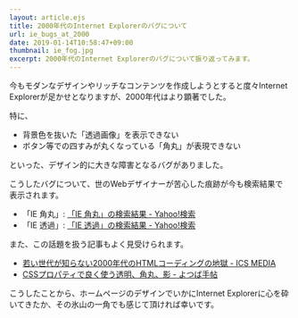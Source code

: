 ```yaml
---
layout: article.ejs
title: 2000年代のInternet Explorerのバグについて
url: ie_bugs_at_2000
date: 2019-01-14T10:58:47+09:00
thumbnail: ie_fog.jpg
excerpt: 2000年代のInternet Explorerのバグについて振り返ってみます。
---
```


今もモダンなデザインやリッチなコンテンツを作成しようとすると度々Internet Explorerが足かせとなりますが、2000年代はより顕著でした。

特に、

- 背景色を抜いた「透過画像」を表示できない
- ボタン等での四すみが丸くなっている「角丸」が表現できない

といった、デザイン的に大きな障害となるバグがありました。

こうしたバグについて、世のWebデザイナーが苦心した痕跡が今も検索結果で表示されます。

- 「IE 角丸」: [「IE 角丸」の検索結果 \- Yahoo\!検索](https://search.yahoo.co.jp/search?p=IE+%E8%A7%92%E4%B8%B8)
- 「IE 透過」: [「IE 透過」の検索結果 \- Yahoo\!検索](https://search.yahoo.co.jp/search?p=IE+%E9%80%8F%E9%81%8E)

また、この話題を扱う記事もよく見受けられます。

- [若い世代が知らない2000年代のHTMLコーディングの地獄 \- ICS MEDIA](https://ics.media/entry/17960)
- [CSSプロパティで良く使う透明、角丸、影 \- よつば手帖](https://yotsuba-d.com/blog/css%E3%83%97%E3%83%AD%E3%83%91%E3%83%86%E3%82%A3%E3%81%A7%E8%89%AF%E3%81%8F%E4%BD%BF%E3%81%86%E9%80%8F%E6%98%8E%E3%80%81%E8%A7%92%E4%B8%B8%E3%80%81%E5%BD%B1/)

こうしたことから、ホームページのデザインでいかにInternet Explorerに心を砕いてきたか、その氷山の一角でも感じて頂ければ幸いです。